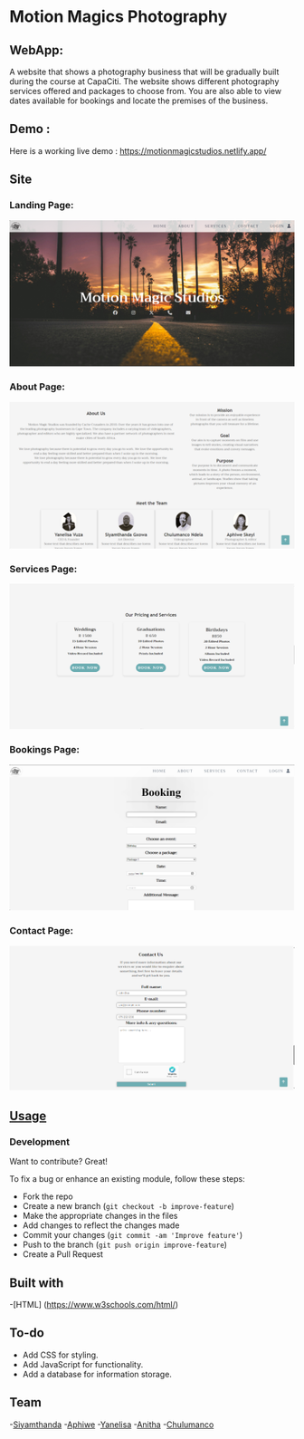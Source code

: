 # Motion Magics Photography
## WebApp:
A website that shows a photography business that will be gradually built during the course at CapaCiti. The website shows different photography services offered and packages to choose from. You are also able to view dates available for bookings and locate the premises of the business.


## Demo :
Here is a working live demo : https://motionmagicstudios.netlify.app/

## Site

### Landing Page:
![alt text](src/Images/landing_page.PNG)

### About Page: 
![alt text](src/Images/about_page.PNG)

### Services Page:
![alt text](src/Images/services_page.PNG)

### Bookings Page:
![alt text](src/Images/bookings_page.PNG)

### Contact Page: 
![alt text](src/Images/contact_page.PNG)

## [Usage](https://github.com/SMGxowa1/HTML-Website)

### Development
Want to contribute? Great!

To fix a bug or enhance an existing module, follow these steps:

- Fork the repo
- Create a new branch (`git checkout -b improve-feature`)
- Make the appropriate changes in the files
- Add changes to reflect the changes made
- Commit your changes (`git commit -am 'Improve feature'`)
- Push to the branch (`git push origin improve-feature`)
- Create a Pull Request 

## Built with 

-[HTML] (https://www.w3schools.com/html/) 

## To-do
- Add CSS for styling.
- Add JavaScript for functionality.
- Add a database for information storage.

## Team

-[Siyamthanda](https://github.com/SMGxowa1)
-[Aphiwe](https://github.com/AphiweSkeyi00)
-[Yanelisa](https://github.com/Yanelisa1)
-[Anitha](https://github.com/anithasagwityi)
-[Chulumanco](https://github.com/ChulumancoNdela)
